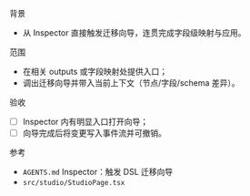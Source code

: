 背景

- 从 Inspector 直接触发迁移向导，连贯完成字段级映射与应用。

范围

- 在相关 outputs 或字段映射处提供入口；
- 调出迁移向导并带入当前上下文（节点/字段/schema 差异）。

验收

- [ ] Inspector 内有明显入口打开向导；
- [ ] 向导完成后将变更写入事件流并可撤销。

参考

- `AGENTS.md` Inspector：触发 DSL 迁移向导
- `src/studio/StudioPage.tsx`
